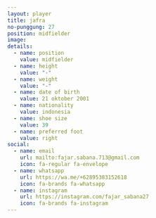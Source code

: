 ```yaml
---
layout: player
title: jafra
no-punggung: 27
position: midfielder
image:
details:
  - name: position
    value: midfielder
  - name: height
    value: "-"
  - name: weight
    value: "-"
  - name: date of birth
    value: 21 oktober 2001
  - name: nationality
    value: indonesia
  - name: shoe size
    value: 39
  - name: preferred foot
    value: right
social:
  - name: email
    url: mailto:fajar.sabana.713@gmail.com
    icon: fa-regular fa-envelope
  - name: whatsapp
    url: https://wa.me/+62895383152618
    icon: fa-brands fa-whatsapp
  - name: instagram
    url: https://instagram.com/fajar_sabana27
    icon: fa-brands fa-instagram
---
```

